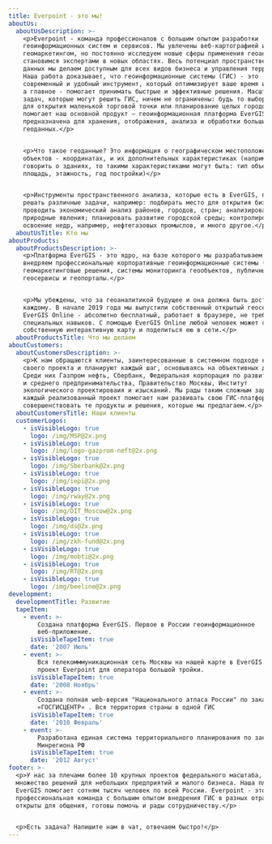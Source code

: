 ```yaml
---
title: Everpoint - это мы!
aboutUs:
  aboutUsDescription: >-
    <p>Everpoint - команда профессионалов с большим опытом разработки
    геоинформационных систем и сервисов. Мы увлечены веб-картографией и
    геомаркетингом, но постоянно исследуем новые сферы применения геоаналитики и
    становимся экспертами в новых областях. Весь потенциал пространственных
    данных мы делаем доступным для всех видов бизнеса и управления территориями.
    Наша работа доказывает, что геоинформационные системы (ГИС) - это
    современный и удобный инструмент, который оптимизирует ваше время и ресурсы,
    а главное - помогает принимать быстрые и эффективные решения. Масштабы
    задач, которые могут решить ГИС, ничем не ограничены: будь то выбор места
    для открытия маленькой торговой точки или планирование целых городов. В этом
    помогает наш основной продукт — геоинформационная платформа EverGIS. Она
    предназначена для хранения, отображения, анализа и обработки больших
    геоданных.</p>


    <p>Что такое геоданные? Это информация о географическом местоположении
    объектов - координатах, и их дополнительных характеристиках (например, если
    говорить о зданиях, то такими характеристиками могут быть: тип объекта,
    площадь, этажность, год постройки)</p>


    <p>Инструменты пространственного анализа, которые есть в EverGIS, позволяют
    решать различные задачи, например: подбирать место для открытия бизнеса;
    проводить экономический анализ районов, городов, стран; анализировать
    природные явления; планировать развитие городской среды; контролировать
    освоение недр, например, нефтегазовых промыслов, и много другое.</p>
  aboutUsTitle: Кто мы
aboutProducts:
  aboutProductsDescription: >-
    <p>Платформа EverGIS - это ядро, на базе которого мы разрабатываем и
    внедряем профессиональные корпоративные геоинформационные системы (ГИС),
    геомаркетинговые решения, системы мониторинга геообъектов, публичные
    геосервисы и геопорталы.</p>


    <p>Мы убеждены, что за геоаналитикой будущее и она должна быть доступна
    каждому. В начале 2019 года мы выпустили собственный открытый геосервис
    EverGIS Online - абсолютно бесплатный, работает в браузере, не требует
    специальных навыков. С помощью EverGIS Online любой человек может создать
    собственную интерактивную карту и поделиться ею в сети.</p>
  aboutProductsTitle: Что мы делаем
aboutСustomers:
  aboutСustomersDescription: >-
    <p>К нам обращаются клиенты, заинтересованные в системном подходе к развитию
    своего проекта и планируют каждый шаг, основываясь на объективных данных.
    Среди них Газпром нефть, Сбербанк, Федеральная корпорация по развитию малого
    и среднего предпринимательства, Правительство Москвы, Институт
    экологического проектироваия и изысканий. Мы рады таким сложным задачам:
    каждый реализованный проект помогает нам развивать свою ГИС-платформу и
    совершенствовать те продукты и решения, которые мы предлагаем.</p>
  aboutСustomersTitle: Наши клиенты
  customerLogos:
    - isVisibleLogo: true
      logo: /img/MSP@2x.png
    - isVisibleLogo: true
      logo: /img/logo-gazprom-neft@2x.png
    - isVisibleLogo: true
      logo: /img/Sberbank@2x.png
    - isVisibleLogo: true
      logo: /img/iepi@2x.png
    - isVisibleLogo: true
      logo: /img/rway@2x.png
    - isVisibleLogo: true
      logo: /img/DIT_Moscow@2x.png
    - isVisibleLogo: true
      logo: /img/ds@2x.png
    - isVisibleLogo: true
      logo: /img/zkh-fund@2x.png
    - isVisibleLogo: true
      logo: /img/mobti@2x.png
    - isVisibleLogo: true
      logo: /img/RT@2x.png
    - isVisibleLogo: true
      logo: /img/beeline@2x.png
development:
  developmentTitle: Развитие
  tapeItem:
    - event: >-
        Создана платформа EverGIS. Первое в России геоинформационное
        веб-приложение.
      isVisibleTapeItem: true
      date: '2007 Июль'
    - event: >-
        Вся телекомммуникационная сеть Москвы на нашей карте в EverGIS - первый
        проект Everpoint для оператора большой тройки.
      isVisibleTapeItem: true
      date: '2008 Ноябрь'
    - event: >-
        Создана полная web-версия "Национального атласа России" по заказу ФГУП
        «ГОСГИСЦЕНТР» . Вся территория страны в одной ГИС
      isVisibleTapeItem: true
      date: '2010 Февраль'
    - event: >-
        Разработана единая система территориального планирования по заказу
        Минрегиона РФ
      isVisibleTapeItem: true
      date: '2012 Август'
footer: >-
  <p>У нас за плечами более 10 крупных проектов федерального масштаба, а также
  множество решений для небольших предприятий и малого бизнеса. Наша платформа
  EverGIS помогает сотням тысяч человек по всей России. Everpoint - это
  профессиональная команда с большим опытом внедрения ГИС в разных отраслях. Мы
  открыты для общения, готовы помочь и рады сотрудничеству.</p>


  <p>Есть задача? Напишите нам в чат, отвечаем быстро!</p>
---
```


